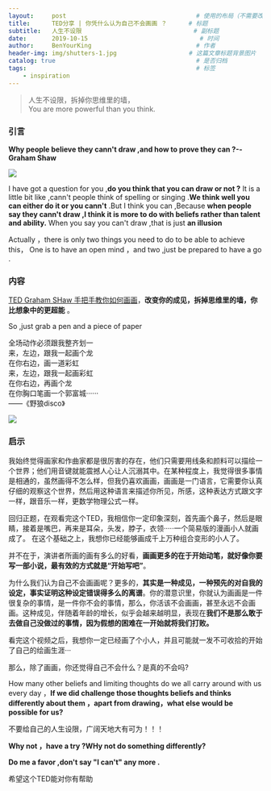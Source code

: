 ```yaml
---
layout:     post                                    # 使用的布局（不需要改）
title:      TED分享 | 你凭什么认为自己不会画画 ？      # 标题 
subtitle:   人生不设限                               # 副标题
date:       2019-10-15                               # 时间
author:     BenYourKing                             # 作者
header-img: img/shutters-1.jpg                    # 这篇文章标题背景图片
catalog: true                                       # 是否归档
tags:                                               # 标签
    - inspiration
---
```



> 人生不设限，拆掉你思维里的墙，               
> You are more powerful than you think.           
            
### 引言
                                
                                
**Why people believe they cann't draw ,and how to prove they can ?--Graham Shaw**    
                                
                                
![](https://ftp.bmp.ovh/imgs/2019/10/6b474525918d5070.png)
                
             
I have got a question for you ,**do you think that you can draw or not ?**  It is a little bit like ,cann't people think of spelling or singing .**We think well you can either do it or you cann't**   .But I think you can ,Because **when people say they cann't draw ,I think it is more to do with beliefs rather than talent and ability.** When you say you can't draw ,that is just **an illusion**
            
Actually ，there is only two things you need to do to be able to achieve this， One is to have an open mind ，and two ,just be prepared to have a go .

        
### 内容

[TED Graham SHaw 手把手教你如何画画](http://open.163.com/newview/movie/free?pid=MBP8C1QF8&mid=MBPPPA9EB)，**改变你的成见，拆掉思维里的墙，你比想象中的更超能** 。
           
So ,just grab a pen and a piece of paper 

全场动作必须跟我整齐划一                            
来，左边，跟我一起画个龙                
在你右边，画一道彩虹                  
来，左边，跟我一起画彩虹               
在你右边，再画个龙               
在你胸口笔画一个郭富城······               
     ——《野狼disco》     
                    
![](https://ftp.bmp.ovh/imgs/2019/10/57e66afbe4778fec.jpg)              
                
                
### 启示
            
我始终觉得画家和作曲家都是很厉害的存在，他们只需要用线条和颜料可以描绘一个世界；他们用音键就能震撼人心让人沉溺其中。在某种程度上，我觉得很多事情是相通的，虽然画得不怎么样，但我仍喜欢画画，画画是一门语言，它需要你认真仔细的观察这个世界，然后用这种语言来描述你所见，所感，这种表达方式跟文字一样，跟音乐一样，更数学物理公式一样。         
                
回归正题，在观看完这个TED，我相信你一定印象深刻，首先画个鼻子，然后是眼睛，接着是嘴巴，再来是耳朵，头发，脖子，衣领·····一个简易版的漫画小人就画成了。 在这个基础之上，我想你已经能够画成千上万种组合变形的小人了。
            
并不在于，演讲者所画的画有多么的好看，**画画更多的在于开始动笔，就好像你要写一部小说，最有效的方式就是“开始写吧”**。         
                        
为什么我们认为自己不会画画呢？更多的，**其实是一种成见，一种预先的对自我的设定，事实证明这种设定错误得多么的离谱**。你的潜意识里，你就认为画画是一件很复杂的事情，是一件你不会的事情，那么，你活该不会画画，甚至永远不会画画。这种成见，伴随着年龄的增长，似乎会越来越明显，表现在**我们不是那么敢于去做自己没做过的事情，因为假想的困难在一开始就将我们打败。**                         
                
                    
                
看完这个视频之后，我想你一定已经画了个小人，并且可能就一发不可收拾的开始了自己的绘画生涯···                 
                
那么，除了画画，你还觉得自己不会什么？是真的不会吗?           
            
                
How many other beliefs and limiting thoughts do we all carry around with us every day ，**If we did challenge those thoughts beliefs and thinks differently about them ，apart from drawing，what else would be possible for us?**                
            
                
不要给自己的人生设限，广阔天地大有可为！！！                  

**Why not ，have a try ?WHy not do something differently?**                  
    
**Do me a favor ,don't say "I can't" any more .**           
            
                
              
希望这个TED能对你有帮助


























